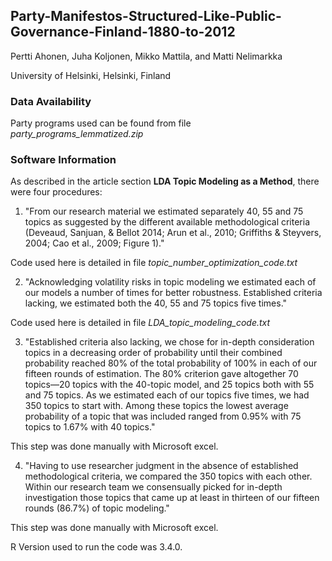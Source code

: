 ## Party-Manifestos-Structured-Like-Public-Governance-Finland-1880-to-2012

Pertti Ahonen, Juha Koljonen, Mikko Mattila, and Matti Nelimarkka

University of Helsinki, Helsinki, Finland

### Data Availability
Party programs used can be found from file *party_programs_lemmatized.zip*

### Software Information
As described in the article section **LDA Topic Modeling as a Method**, there were four procedures:

1. "From our research material we estimated separately 40, 55 and 75 topics as suggested by the different available methodological  criteria (Deveaud, Sanjuan, & Bellot 2014; Arun et al., 2010; Griffiths & Steyvers, 2004; Cao et al., 2009; Figure 1)."

Code used here is detailed in file *topic_number_optimization_code.txt*

2. "Acknowledging volatility risks in topic modeling we estimated each of our models a number of times for better robustness. Established criteria lacking, we estimated both the 40, 55 and 75 topics five times."

Code used here is detailed in file *LDA_topic_modeling_code.txt*

3. "Established criteria also lacking, we chose for in-depth consideration topics in a decreasing order of probability until their combined probability reached 80% of the total probability of 100% in each of our fifteen rounds of estimation. The 80% criterion gave altogether 70 topics—20 topics with the 40-topic model, and 25 topics both with 55 and 75 topics. As we estimated each of our topics five times, we had 350 topics to start with. Among these topics the lowest average probability of a topic that was included ranged from 0.95% with 75 topics to 1.67% with 40 topics."

This step was done manually with Microsoft excel.

4. "Having to use researcher judgment in the absence of established methodological criteria, we compared the 350 topics with each other. Within our research team we consensually picked for in-depth investigation those topics that came up at least in thirteen of our fifteen rounds (86.7%) of topic modeling."

This step was done manually with Microsoft excel.

R Version used to run the code was 3.4.0.

